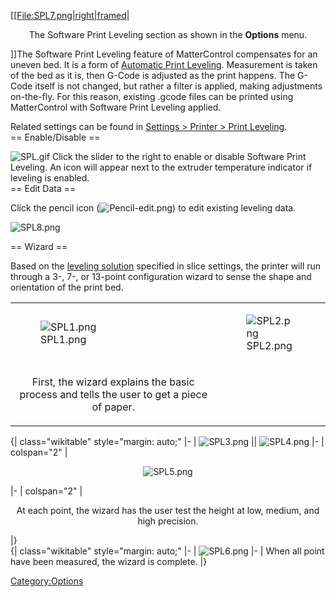 \[\[[File:SPL7.png|right|framed](File:SPL7.png%7Cright%7Cframed)|

<center>

The Software Print Leveling section as shown in the **Options** menu.

</center>

\]\]The Software Print Leveling feature of MatterControl compensates for
an uneven bed. It is a form of [Automatic Print
Leveling](automatic-print-leveling.md). Measurement is taken of
the bed as it is, then G-Code is adjusted as the print happens. The
G-Code itself is not changed, but rather a filter is applied, making
adjustments on-the-fly. For this reason, existing .gcode files can be
printed using MatterControl with Software Print Leveling applied.

Related settings can be found in [Settings \> Printer \> Print
Leveling](settings/printer/print-leveling).  
\== Enable/Disable ==

![SPL.gif](http://wiki.mattercontrol.com/images/5/55/SPL.gif "SPL.gif") Click the slider to the right to enable or
disable Software Print Leveling. An icon will appear next to the
extruder temperature indicator if leveling is enabled.  
\== Edit Data ==

Click the pencil icon (![Pencil-edit.png](http://wiki.mattercontrol.com/images/b/b0/Pencil-edit.png
"Pencil-edit.png")) to edit existing leveling data.

![SPL8.png](http://wiki.mattercontrol.com/images/4/4f/SPL8.png "SPL8.png")

  
\== Wizard ==

Based on the [leveling
solution](settings/printer/print-leveling/machine-settings/leveling-solution)
specified in slice settings, the printer will run through a 3-, 7-, or
13-point configuration wizard to sense the shape and orientation of the
print bed.

<table>
<tbody>
<tr class="odd">
<td><figure>
<img src="SPL1.png" title="SPL1.png" alt="SPL1.png" /><figcaption>SPL1.png</figcaption>
</figure></td>
<td><figure>
<img src="SPL2.png" title="SPL2.png" alt="SPL2.png" /><figcaption>SPL2.png</figcaption>
</figure></td>
</tr>
<tr class="even">
<td><center>
<p>First, the wizard explains the basic process and tells the user to get a piece of paper.</p>
</center></td>
</tr>
</tbody>
</table>

  
{| class="wikitable" style="margin: auto;" |- | ![SPL3.png](http://wiki.mattercontrol.com/images/c/c7/SPL3.png
"SPL3.png") || ![SPL4.png](http://wiki.mattercontrol.com/images/a/ab/SPL4.png "SPL4.png") |- | colspan="2" |

<center>

![SPL5.png](http://wiki.mattercontrol.com/images/d/d2/SPL5.png "SPL5.png")

</center>

|- | colspan="2" |

<center>

At each point, the wizard has the user test the height at low, medium,
and high precision.

</center>

|}  
{| class="wikitable" style="margin: auto;" |- | ![SPL6.png](http://wiki.mattercontrol.com/images/9/98/SPL6.png
"SPL6.png") |- | When all point have been measured, the wizard is
complete. |}

[Category:Options](category:options)
